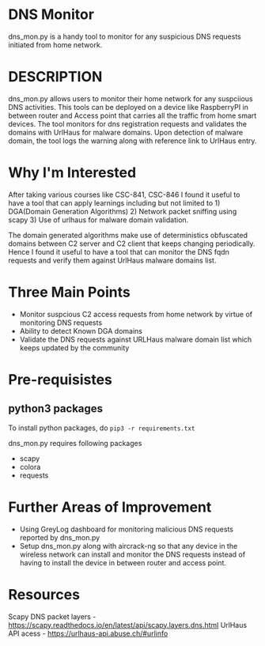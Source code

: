 # DNS Monitor

dns_mon.py is a handy tool to monitor for any suspicious DNS requests initiated from home network.


# DESCRIPTION
dns_mon.py allows users to monitor their home network for any suspciious DNS activities. This tools can be
deployed on a device like RaspberryPI in between router and Access point that carries all the traffic from home
smart devices. The tool monitors for dns registration requests and validates the domains with UrlHaus for malware domains.
Upon detection of malware domain, the tool logs the warning along with reference link to UrlHaus entry.

# Why I'm Interested
After taking various courses like CSC-841, CSC-846 I found it useful to have a tool that can apply learnings including
but not limited to 1) DGA(Domain Generation Algorithms)
2) Network packet sniffing using scapy 3) Use of urlhaus for malware domain validation. 

The domain generated algorithms make use of deterministics obfuscated domains between C2 server and C2 client that keeps
changing periodically. Hence I found it useful to have a tool that can monitor the DNS fqdn requests and verify them against
UrlHaus malware domains list.

# Three Main Points
* Monitor suspcious C2 access requests from home network by virtue of monitoring DNS requests
* Ability to detect Known DGA domains
* Validate the DNS requests against URLHaus malware domain list which keeps updated by the community
  
# Pre-requisistes  

## python3 packages
To install python packages, do
`pip3 -r requirements.txt`

dns_mon.py requires following packages
* scapy
* colora
* requests

# Further Areas of Improvement
* Using GreyLog dashboard for monitoring malicious DNS requests reported by dns_mon.py
* Setup dns_mon.py along with aircrack-ng so that any device in the wireless network can
  install and monitor the DNS requests instead of having to install the device in between
  router and access point.

  
# Resources
Scapy DNS packet layers - https://scapy.readthedocs.io/en/latest/api/scapy.layers.dns.html
UrlHaus API acess - https://urlhaus-api.abuse.ch/#urlinfo
